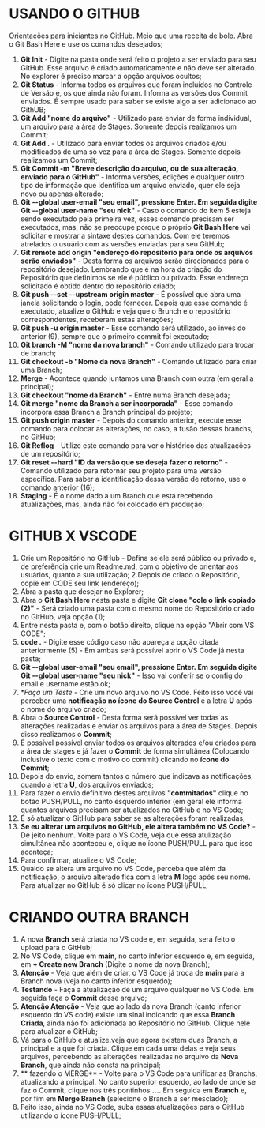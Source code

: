 # USANDO O GITHUB
Orientações para iniciantes no GitHub. Meio que uma receita de bolo.
Abra o Git Bash Here e use os comandos desejados;
1. **Git Init** - Digite na pasta onde será feito o projeto a ser enviado para seu GitHub. Esse arquivo é criado automaticamente e não deve ser alterado. No explorer é preciso marcar a opção arquivos ocultos;
2. **Git Status** - Informa todos os arquivos que foram incluídos no Controle de Versão e, os que ainda não foram. Informa as versões dos Commit enviados. É sempre usado para saber se existe algo a ser adicionado ao GithUB;
3. **Git Add "nome do arquivo"** - Utilizado para enviar de forma individual, um arquivo para a área de Stages. Somente depois realizamos um Commit;
4. **Git Add .** - Utilizado para enviar todos os arquivos criados e/ou modificados de uma só vez para a área de Stages. Somente depois realizamos um Commit;
5. **Git Commit -m "Breve descrição do arquivo, ou de sua alteração, enviado para o GitHub"** - Informa versões, edições e qualquer outro tipo de informação que identifica um arquivo enviado, quer ele seja novo ou apenas alterado;
6. **Git --global user-email "seu email", pressione Enter. Em seguida digite Git --global user-name "seu nick"** - Caso o comando do item 5 esteja sendo executado pela primeira vez, esses comando precisam ser executados, mas, não se preocupe porque o próprio **Git Bash Here** vai solicitar e mostrar a sintaxe destes comandos. Com ele teremos atrelados o usuário com as versões enviadas para seu GitHub;
7. **Git remote add origin "endereço do repositório para onde os arquivos serão enviados"** - Desta forma os arquivos serão direcionados para o repositório desejado. Lembrando que é na hora da criação do Repositório que definimos se ele é público ou privado. Esse endereço solicitado é obtido dentro do repositório criado;
8. **Git push --set --upstream origin master** - É possível que abra uma janela solicitando o login, pode fornecer. Depois que esse comando é executado, atualize o GitHub e veja que o Brunch e o repositório correspondentes, receberam estas alterações;
9. **Git push -u origin master** - Esse comando será utilizado, ao invés do anterior (9), sempre que o primeiro commit foi executado;
10. **Git branch -M "nome da nova branch"** - Comando utilizado para trocar de branch;
11. **Git checkout -b "Nome da nova Branch"** - Comando utilizado para criar uma Branch;
12. **Merge** - Acontece quando juntamos uma Branch com outra (em geral a principal);
13. **Git checkout "nome da Branch"** - Entre numa Branch desejada;
14. **Git merge "nome da Branch a ser incorporada"** - Esse comando incorpora essa Branch a Branch principal do projeto;
15. **Git push origin master** - Depois do comando anterior, execute esse comando para colocar as alterações, no caso, a fusão dessas branchs, no GitHub;
16. **Git Reflog** - Utilize este comando para ver o histórico das atualizações de um repositório;
17. **Git reset --hard "ID da versão que se deseja fazer o retorno"** - Comando utilizado para retornar seu projeto para uma versão específica. Para saber a identificação dessa versão de retorno, use o comando anterior (16);
18. **Staging** - É o nome dado a um Branch que está recebendo atualizações, mas, ainda não foi colocado em produção;

# GITHUB X VSCODE
1. Crie um Repositório no GitHub - Defina se ele será público ou privado e, de preferência crie um Readme.md, com o objetivo de orientar aos usuários, quanto a sua utilização;
2.Depois de criado o Repositório, copie em CODE seu link (endereço);
3. Abra a pasta que desejar no Explorer;
4. Abra o **Git Bash Here** nesta pasta e digite **Git clone "cole o link copiado (2)"** - Será criado uma pasta com o mesmo nome do Repositório criado no GitHub, veja opção (1);
5. Entre nesta pasta e, com o botão direito, clique na opção "Abrir com VS CODE";
6. **code .** - Digite esse código caso não apareça a opção citada anteriormente (5) - Em ambas será possível abrir o VS Code já nesta pasta;
7. **Git --global user-email "seu email", pressione Enter. Em seguida digite Git --global user-name "seu nick"** - Isso vai conferir se o config do email e username estão ok;
8. **Faça um Teste* - Crie um novo arquivo no VS Code. Feito isso você vai perceber uma **notificação no ícone do Source Control** e a letra **U** após o nome do arquivo criado;
9. Abra o **Source Control** - Desta forma será possível ver todas as alterações realizadas e enviar os arquivos para a área de Stages. Depois disso realizamos o **Commit**;
10. É possível possível enviar todos os arquivos alterados e/ou criados para a área de stages e já fazer o **Commit** de forma simultânea (Colocando inclusive o texto com o motivo do commit) clicando no **ícone do Commit**;
11. Depois do envio, somem tantos o número que indicava as notificações, quando a letra **U**, dos arquivos enviados;
12. Para fazer o envio definitivo destes arquivos **"commitados"** clique no botão PUSH/PULL, no canto esquerdo inferior (em geral ele informa quantos arquivos precisam ser atualizados no GitHub e no VS Code;
13. É só atualizar o GitHub para saber se as alterações foram realizadas;
14. **Se eu alterar um arquivos no GitHub, ele altera também no VS Code?** - De jeito nenhum. Volte para o VS Code, veja que essa atulização simultânea não aconteceu e, clique no ícone PUSH/PULL para que isso aconteça;
15. Para confirmar, atualize o VS Code;
16. Qualdo se altera um arquivo no VS Code, perceba que além da notificação, o arquivo alterado fica com a letra **M** logo após seu nome. Para atualizar no GitHub é só clicar no ícone PUSH/PULL;

# CRIANDO OUTRA BRANCH
1. A nova **Branch** será criada no VS code e, em seguida, será feito o upload para o GitHub;
2. No VS Code, clique em **main**, no canto inferior esquerdo e, em seguida, em **+ Create new Branch** (Digite o nome da nova Branch);
3. **Atenção** - Veja que além de criar, o VS Code já troca de **main** para a Branch nova (veja no canto inferior esquerdo);
4. **Testando** - Faça a atualização de um arquivo qualquer no VS Code. Em seguida faça o **Commit** desse arquivo;
5. **Atenção Atenção** - Veja que ao lado da nova Branch (canto inferior esquerdo do VS code) existe um sinal indicando que essa **Branch Criada**, ainda não foi adicionada ao Repositório no GitHub. Clique nele para atualizar o GitHub;
6. Vá para o GitHub e atualize.veja que agora existem duas Branch, a principal e a que foi criada. Clique em cada uma delas e veja seus arquivos, percebendo as alterações realizadas no arquivo da **Nova Branch**, que ainda não consta na principal;
7. ** fazendo o MERGE** - Volte para o VS Code para unificar as Branchs, atualizando a principal. No canto superior esquerdo, ao lado de onde se faz o Commit, clique nos três pontinhos **...**. Em seguida em **Branch** e, por fim em **Merge Branch** (selecione o Branch a ser mesclado);
8. Feito isso, ainda no VS Code, suba essas atualizações para o GitHub utilizando o ícone PUSH/PULL;

